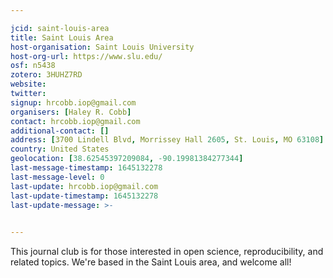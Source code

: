 ```yaml
---

jcid: saint-louis-area
title: Saint Louis Area
host-organisation: Saint Louis University
host-org-url: https://www.slu.edu/
osf: n5438
zotero: 3HUHZ7RD
website: 
twitter: 
signup: hrcobb.iop@gmail.com
organisers: [Haley R. Cobb]
contact: hrcobb.iop@gmail.com
additional-contact: []
address: [3700 Lindell Blvd, Morrissey Hall 2605, St. Louis, MO 63108]
country: United States
geolocation: [38.62545397209084, -90.19981384277344]
last-message-timestamp: 1645132278
last-message-level: 0
last-update: hrcobb.iop@gmail.com
last-update-timestamp: 1645132278
last-update-message: >-
  

---
```


This journal club is for those interested in open science, reproducibility, and related topics. We're based in the Saint Louis area, and welcome all!
